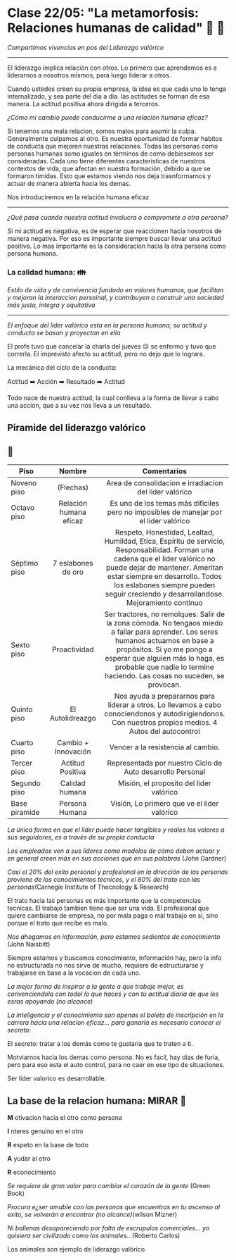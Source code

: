 # Clase 22/05: "La metamorfosis: Relaciones humanas de calidad" :bug: 🦋

*Compartimos vivencias en pos del Liderazgo valórico*

---

El liderazgo implica relación con otros. Lo primero que aprendemos es a liderarnos a nosotros mismos, para luego liderar a otros.

Cuando ustedes creen su propia empresa, la idea es que cada uno lo tenga internalizado, y sea parte del dia a dia. las actitudes se forman de esa manera. La actitud positiva ahora dirigida a terceros.

*¿Cómo mi cambio puede conducirme a una relación humana eficaz?*

Si tenemos una mala relacion, somos malos para asumir la culpa. Generalmente culpamos al otro. Es nuestra oportunidad de formar habitos de conducta que mejoren nuestras relaciones. Todas las personas como personas humanas somo iguales en términos de como debiesemos ser consideradas. Cada uno tiene diferentes caracteristicas de nuestros contextos de vida, que afectan en nuestra formación, debido a que se formaron timidas. Esto que estamos viendo nos deja trasnformarnos y actuar de manera abierta hacia los demas.

Nos introduciremos en la relación humana eficaz

***

*¿Qué pasa cuando nuestra actitud involucra o compromete a otra persona?*

Si mi actitud es negativa, es de esperar que reaccionen hacia nosotros de manera negativa. Por eso es importante siempre buscar llevar una actitud positiva. Lo mas importante es la consideracion hacia la otra persona como persona humana.

### La calidad humana: :family:

*Estilo de vida y de convivencia fundado en valores humanos, que facilitan y mejoran la interaccion persoinal, y contribuyen a construir una sociedad más justa, integra y equitativa*

---

*El enfoque del lider valórico esta en la persona humana; su actitud y conducta se basan y proyectan en ella*

El profe tuvo que cancelar la charla del jueves :pensive: se enfermo y tuvo que correrla. El imprevisto afecto su actitud, pero no dejo que lo lograra.

La mecánica del ciclo de la conducta:

Actitud :arrow_right: Acción :arrow_right: Resultado :arrow_right: Actitud

Todo nace de nuestra actitud, la cual conlleva a la forma de llevar a cabo una acción, que a su vez nos lleva a un resultado.


## Piramide del liderazgo valórico
## :small_red_triangle:

| Piso      | Nombre           | Comentarios|
| ------------- |:-------------:|:------:
|Noveno piso|(Flechas)| Area de consolidacion e irradiacion del lider valórico   |
|Octavo piso|Relación humana eficaz| Es uno de los temas más dificiles pero no imposibles de manejar por el lider valórico   |
|Séptimo piso|7 eslabones de oro | Respeto, Honestidad, Lealtad, Humildad, Etica, Espíritu de servicio, Responsabilidad. Forman una cadena que el lider valórico no puede dejar de mantener. Ameritan estar siempre en desarrollo. Todos los eslabones siempre pueden seguir creciendo y desarrollandose. Mejoramiento continuo |
|Sexto piso | Proactividad| Ser tractores, no remolques. Salir de la zona cómoda. No tengaos miedo a fallar para aprender. Los seres humanos actuamos en base a propósitos. Si yo me pongo a esperar que alguien más lo haga, es probable que nadie lo termine haciendo. Las cosas no suceden, se provocan. |
|Quinto piso |El Autolidreazgo |Nos ayuda a prepararnos para liderar a otros. Lo llevamos a cabo conociendonos y autodirigiendonos. Con nuestros propios medios. 4 Autos del autocontrol |
|Cuarto piso |Cambio + Innovación |Vencer a la resistencia al cambio. |
|Tercer piso| Actitud Positiva |Representada por nuestro Ciclo de Auto desarrollo Personal |
|Segundo piso |Calidad humana |Misión, el proposito del lider valórico |
|Base piramide |Persona Humana | Visión, Lo primero que ve el lider valórico |


*La única forma en que el líder puede hacer tangibles y reales los valores a sus seguidores, es a través de su propia conducta*

*Los empleados ven a sus lideres como modelos de cómo deben actuar y en general creen más en sus acciones que en sus palabras* (John Gardner)

*Casi el 20% del exito personal y profesional en la dirección de las personas proviene de los conocimientos técnicos, y el 80% del trato con las personas*(Carnegie Institute of Thecnology & Research)

El trato hacia las personas es más importante que la competencias tecnicas. El trabajo tambien tiene que ser una vida. El profesional que quiere cambiarse de empresa, no por mala paga o mal trabajo en si, sino porque el trato que recibe es malo.

*Nos ahogamos en información, pero estamos sedientos de conocimiento* (John Naisbitt)

Siempre estamos y buscamos conocimiento, información hay, pero la info no estructurada no nos sirve de mucho, requiere de estructurarse y trabajarse en base a la vocacion de cada uno.

*La mejor forma de inspirar a la gente a que trabaje mejor, es convenciendola con todol lo que haces y con tu actitud diaria de que les esras apoyando (no alcance)*

*La inteligencia y el conocimiento son apenas el boleto de inscripción en la carrera hacia una relacion eficaz...  para ganarla es necesario conocer el secreto:*

El secreto: tratar a los demás como te gustaría que te traten a ti.

Motviarnos hacia los demas como persona. No es facil, hay dias de furia, pero para eso esta el auto control, para no caer en ese tipo de situaciones.

Ser lider valorico es desarrollable.

## La base de la relacion humana: **MIRAR** :eyes:

**M**
otivacion hacia el otro como persona

**I**
nteres genuino en el otro

**R**
espeto en la base de todo

**A**
yudar al otro

**R**
econocimiento


*Se requiere de gran valor para cambiar el corazón de la gente* (Green Book)

*Procura e¿ser amable con las personas que encuentras en tu ascenso al exito, se volverán a encontrar (no alcance)*(wilson Mizner)

*Ni ballenas desapareciendo por falta de escrupulos comerciales... yo quisiera ser civilizado como los animales...*(Roberto Carlos)

Los animales son ejemplo de liderazgo valórico.
